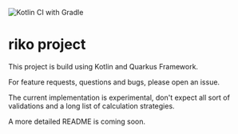 ![Kotlin CI with Gradle](https://github.com/laguiar/riko/workflows/Kotlin%20CI%20with%20Gradle/badge.svg)

# riko project

This project is build using Kotlin and Quarkus Framework.

For feature requests, questions and bugs, please open an issue.

The current implementation is experimental, don't expect all sort of validations and a long list of calculation strategies.
 
A more detailed README is coming soon.
